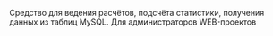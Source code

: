 Средство для ведения расчётов, подсчёта статистики, получения данных из таблиц MySQL. Для администраторов WEB-проектов
